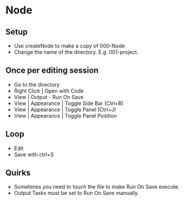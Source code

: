 # Node

## Setup

* Use createNode to make a copy of 000-Node
* Change the name of the directory. E.g. 001-project.

## Once per editing session

* Go to the directory
* Right Click | Open with Code
* View | Output - Run On Save
* View | Appearance | Toggle Side Bar (Ctrl+B)
* View | Appearance | Toggle Panel (Ctrl+J)
* View | Appearance | Toggle Panel Position

## Loop

* Edit 
* Save with ctrl+S

## Quirks

* Sometimes you need to touch the file to make Run On Save execute.
* Output Tasks must be set to Run On Save manually.
